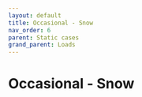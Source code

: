 ```yaml
---
layout: default
title: Occasional - Snow
nav_order: 6
parent: Static cases
grand_parent: Loads
---
```


# Occasional - Snow